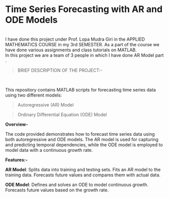 # Time Series Forecasting with AR and ODE Models
<br>
I have done this project under Prof. Lopa Mudra Giri in the APPLIED MATHEMATICS COURSE in my 3rd SEMESTER. As a part of the course we have done various assignments and class tutorials on MATLAB.
<br>
In this project we are a team of 3 people in which I have done AR Model part . <br>

> BRIEF DESCRIPTION OF THE PROJECT:-
<br>

This repository contains MATLAB scripts for forecasting time series data using two different models:

> Autoregressive (AR) Model

> Ordinary Differential Equation (ODE) Model

**Overview-** <br>

The code provided demonstrates how to forecast time series data using both autoregressive and ODE models. The AR model is used for capturing and predicting temporal dependencies, while the ODE model is employed to model data with a continuous growth rate.


**Features:-** 
<br>

**AR Model**:
Splits data into training and testing sets.
Fits an AR model to the training data.
Forecasts future values and compares them with actual data.

**ODE Model**:
Defines and solves an ODE to model continuous growth.
Forecasts future values based on the growth rate.
